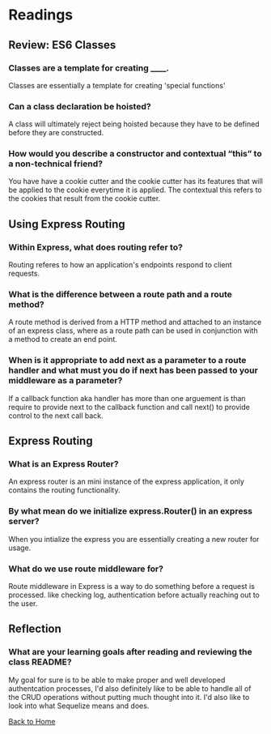 # Readings

## Review: ES6 Classes

### Classes are a template for creating ____.

Classes are essentially a template for creating 'special functions'

### Can a class declaration be hoisted?

A class will ultimately reject being hoisted because they have to be defined before they are constructed.

### How would you describe a constructor and contextual “this” to a non-technical friend?

You have have a cookie cutter and the cookie cutter has its features that will be applied to the cookie everytime it is applied. The contextual this refers to the cookies that result from the cookie cutter.



## Using Express Routing


### Within Express, what does routing refer to?

Routing referes to how an application's endpoints respond to client requests. 

### What is the difference between a route path and a route method?

A route method is derived from a HTTP method and attached to an instance of an express class, where as a route path can be used in conjunction with a method to create an end point.

### When is it appropriate to add next as a parameter to a route handler and what must you do if next has been passed to your middleware as a parameter?

If a callback function aka handler has more than one arguement is than require to provide next to the callback function and call next() to provide control to the next call back.


## Express Routing

### What is an Express Router?

An express router is an mini instance of the express application, it only contains the routing functionality.


### By what mean do we initialize express.Router() in an express server?

When you intialize the express you are essentially creating a new router for usage.

### What do we use route middleware for?

Route middleware in Express is a way to do something before a request is processed. like checking log, authentication before actually reaching out to the user.


## Reflection

### What are your learning goals after reading and reviewing the class README?

My goal for sure is to be able to make proper and well developed authentcation processes, I'd also definitely like to be able to handle all of the CRUD operations without putting much thought into it. I'd also like to look into what Sequelize means and does.

[Back to Home](https://zusolaris.github.io/reading-notes/)
